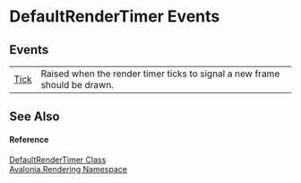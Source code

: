 # DefaultRenderTimer Events




## Events
<table>
<tr>
<td><a href="E_Avalonia_Rendering_DefaultRenderTimer_Tick">Tick</a></td>
<td>Raised when the render timer ticks to signal a new frame should be drawn.</td>
</tr>
</table>

## See Also


#### Reference
<a href="T_Avalonia_Rendering_DefaultRenderTimer">DefaultRenderTimer Class</a>  
<a href="N_Avalonia_Rendering">Avalonia.Rendering Namespace</a>  

